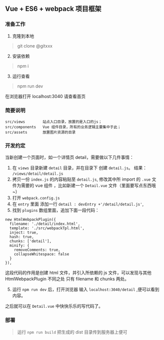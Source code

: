 Vue + ES6 + webpack 项目框架
---
### 准备工作

1. 克隆到本地

> git clone @gitxxx

2. 安装依赖

> npm i

3. 运行查看

> npm run dev

在浏览器打开 localhost:3040 请查看首页

### 简要说明
```
src/views        站点入口目录，放置的是入口的js；
src/components   Vue 组件目录，所有的业务逻辑主要集中于此；
src/assets       放置图片资源的目录
```

### 开发约定

当新创建一个页面时，如一个详情页 detail，需要做以下几件事情：

1. 在 `views` 目录新建 `detail` 目录，并在目录下 创建 `detail.js`。 结果： `/views/detail/detail.js`
2. 拷贝一份 `index.js` 的内容粘贴至 `detail.js`, 修改其中所 import 的 `.vue` 文件为需要的 vue 组件 ，比如新建一个 `Detail.vue` 文件（里面要写点东西哦~）
2. 打开 `webpack.config.js`
3. 在 `entry` 里面 添加一行 `detail : devEntry +'/detail/detail.js'`,
4. 找到 `plugins` 数组里面，追加下面一段代码：

```
new HtmlWebpackPlugin({
  filename: './detail/index.html',
  template: './src/webpackTpl.html',
  inject: true,
  hash: true,
  chunks: ['detail'],
  minify: {
    removeComments: true,
    collapseWhitespace: false
  }
}),
```

这段代码的作用是创建 html 文件，并引入所依赖的 js 文件，可以发现与其他 HtmlWebpackPlugin 不同之处 只有 filename 和 chunks 两处。

5. 运行 `npm run dev` 后，打开浏览器 输入 `localhost:3040/detail` ,便可以看到内容。

之后就可以在 `Detail.vue` 中快快乐乐的写代码了。



### 部署

> 运行 `npm run build` 把生成的 dist 目录传到服务器上便可
